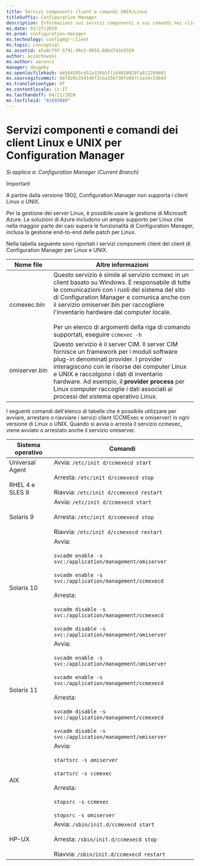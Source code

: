 ```yaml
---
title: Servizi componenti client e comandi UNIX/Linux
titleSuffix: Configuration Manager
description: Informazioni sui servizi componenti e sui comandi nei client Linux e UNIX in Configuration Manager.
ms.date: 03/27/2019
ms.prod: configuration-manager
ms.technology: configmgr-client
ms.topic: conceptual
ms.assetid: e5a8c79f-5791-49c5-8055-086d742e5559
author: aczechowski
ms.author: aaroncz
manager: dougeby
ms.openlocfilehash: de564595ce51a336b5f11d4050928fa812269601
ms.sourcegitcommit: bbf820c35414bf2cba356f30fe047c1a34c5384d
ms.translationtype: HT
ms.contentlocale: it-IT
ms.lasthandoff: 04/21/2020
ms.locfileid: "81693889"
---
```

# <a name="linux-and-unix-clients-component-services-and-commands-for-configuration-manager"></a>Servizi componenti e comandi dei client Linux e UNIX per Configuration Manager

*Si applica a: Configuration Manager (Current Branch)*

> [!Important]  
> A partire dalla versione 1902, Configuration Manager non supporta i client Linux o UNIX. 
> 
> Per la gestione dei server Linux, è possibile usare la gestione di Microsoft Azure. Le soluzioni di Azure includono un ampio supporto per Linux che nella maggior parte dei casi supera le funzionalità di Configuration Manager, inclusa la gestione end-to-end delle patch per Linux.


 Nella tabella seguente sono riportati i servizi componenti client del client di Configuration Manager per Linux e UNIX.  

|Nome file|Altre informazioni|  
|---------------|----------------------|  
|ccmexec.bin|Questo servizio è simile al servizio ccmexc in un client basato su Windows. È responsabile di tutte le comunicazioni con i ruoli del sistema del sito di Configuration Manager e comunica anche con il servizio omiserver.bin per raccogliere l'inventario hardware dal computer locale.<br /><br /> Per un elenco di argomenti della riga di comando supportati, eseguire `ccmexec -h`|  
|omiserver.bin|Questo servizio è il server CIM. Il server CIM fornisce un framework per i moduli software plug-in denominati provider. I provider interagiscono con le risorse dei computer Linux e UNIX e raccolgono i dati di inventario hardware. Ad esempio, il **provider process** per Linux computer raccoglie i dati associati ai processi del sistema operativo Linux.|  

 I seguenti comandi dell'elenco di tabelle che è possibile utilizzare per avviare, arrestare o riavviare i servizi client (CCMExec e omiserver) in ogni versione di Linux o UNIX. Quando si avvia o arresta il servizio ccmexec, viene avviato o arrestato anche il servizio omiserver.  

|Sistema operativo|Comandi|  
|----------------------|--------------|  
|Universal Agent<br /><br /> RHEL 4 e SLES 9|Avvia: `/etc/init d/ccmexecd start`<br /><br /> Arresta: `/etc/init d/ccmexecd stop`<br /><br /> Riavvia: `/etc/init d/ccmexecd restart`|  
|Solaris 9|Avvia: `/etc/init d/ccmexecd start`<br /><br /> Arresta: `/etc/init d/ccmexecd stop`<br /><br /> Riavvia: `/etc/init d/ccmexecd restart`|  
|Solaris 10|Avvia:<br /><br /> `svcadm enable -s svc:/application/management/omiserver`<br /><br /> `svcadm enable -s svc:/application/management/ccmexecd`<br /><br /> Arresta:<br /><br /> `svcadm disable -s svc:/application/management/ccmexecd`<br /><br /> `svcadm disable -s svc:/application/management/omiserver`|  
|Solaris 11|Avvia:<br /><br /> `svcadm enable -s svc:/application/management/omiserver`<br /><br /> `svcadm enable -s svc:/application/management/ccmexecd`<br /><br /> Arresta:<br /><br /> `svcadm disable -s svc:/application/management/ccmexecd`<br /><br /> `svcadm disable -s svc:/application/management/omiserver`|  
|AIX|Avvia:<br /><br /> `startsrc -s omiserver`<br /><br /> `startsrc -s ccmexec`<br /><br /> Arresta:<br /><br /> `stopsrc -s ccmexec`<br /><br /> `stopsrc -s omiserver`|  
|HP-UX|Avvia: `/sbin/init.d/ccmexecd start`<br /><br /> Arresta: `/sbin/init.d/ccmexecd stop`<br /><br /> Riavvia: `/sbin/init.d/ccmexecd restart`|  
